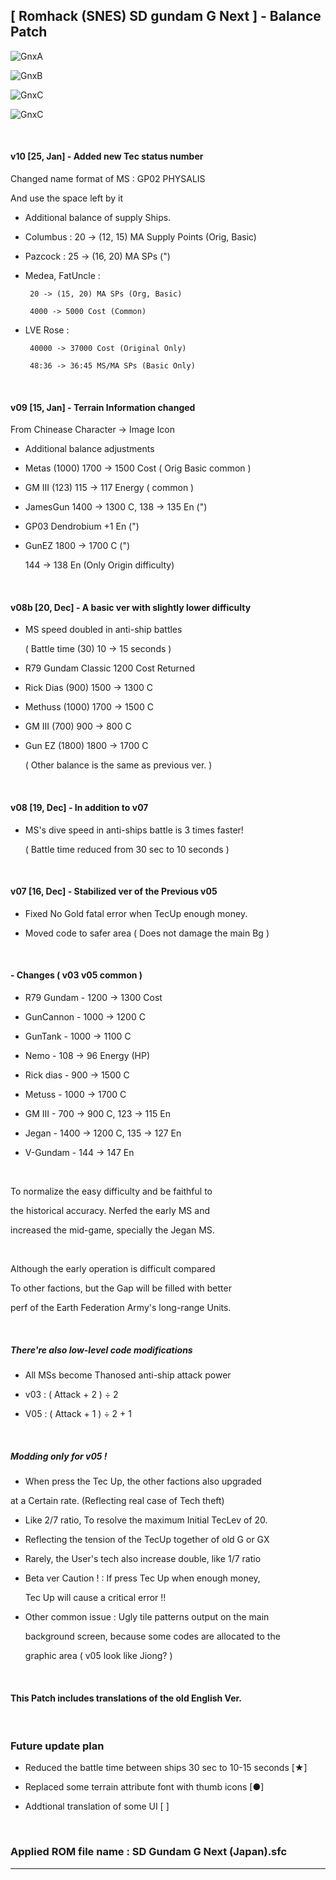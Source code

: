 ## [ Romhack (SNES) SD gundam G Next ] - Balance Patch

 ![GnxA](/image/a.png)

 ![GnxB](/image/b.png)

 ![GnxC](/image/c.png)

 ![GnxC](/image/d.png)


<br>

#### v10 [25, Jan] - Added new Tec status number

  Changed name format of MS : GP02 PHYSALIS

  And use the space left by it

- Additional balance of supply Ships.

- Columbus : 20 -> (12, 15) MA Supply Points (Orig, Basic)

- Pazcock : 25 -> (16, 20) MA SPs (")

- Medea, FatUncle :

       20 -> (15, 20) MA SPs (Org, Basic)

       4000 -> 5000 Cost (Common)

- LVE Rose :

       40000 -> 37000 Cost (Original Only)

       48:36 -> 36:45 MS/MA SPs (Basic Only)

<br>


#### v09 [15, Jan] - Terrain Information changed

   From Chinease Character -> Image Icon

- Additional balance adjustments
  
- Metas (1000) 1700 -> 1500 Cost ( Orig Basic common )

- GM III (123) 115 -> 117 Energy ( common )

- JamesGun 1400 -> 1300 C, 138 -> 135 En  (")

- GP03 Dendrobium +1 En (")

- GunEZ 1800 -> 1700 C (")

    144 -> 138 En (Only Origin difficulty)

<br>


#### v08b [20, Dec] - A basic ver with slightly lower difficulty

- MS speed doubled in anti-ship battles

   ( Battle time (30) 10 -> 15 seconds )

- R79 Gundam Classic 1200 Cost Returned

- Rick Dias (900) 1500 -> 1300 C

- Methuss  (1000) 1700 -> 1500 C

- GM III    (700)  900 -> 800 C

- Gun EZ   (1800) 1800 -> 1700 C

  ( Other balance is the same as previous ver. )

<br>


#### v08 [19, Dec] - In addition to v07

- MS's dive speed in anti-ships battle is 3 times faster!

   ( Battle time reduced from 30 sec to 10 seconds )

<br>

#### v07 [16, Dec] - Stabilized ver of the Previous v05

- Fixed No Gold fatal error when TecUp enough money.

- Moved code to safer area ( Does not damage the main Bg )

 <br>

 #### - Changes ( v03 v05 common )

- R79 Gundam - 1200 -> 1300 Cost

- GunCannon  - 1000 -> 1200 C

- GunTank    - 1000 -> 1100 C
 
- Nemo       - 108 -> 96 Energy (HP)

- Rick dias  - 900 -> 1500 C

- Metuss     - 1000 -> 1700 C

- GM III    - 700 -> 900 C, 123 -> 115 En

- Jegan      - 1400 -> 1200 C, 135 -> 127 En

- V-Gundam   - 144 -> 147 En

<br>

To normalize the easy difficulty and be faithful to

the historical accuracy. Nerfed the early MS and

increased the mid-game, specially the Jegan MS.

<br>

Although the early operation is difficult compared

To other factions, but the Gap will be filled with better

perf of the Earth Federation Army's long-range Units.

<br>

##### There're also low-level code modifications

- All MSs become Thanosed anti-ship attack power

- v03 : ( Attack + 2 ) ÷ 2

- V05 : ( Attack + 1 ) ÷ 2 + 1

<br>

##### Modding only for v05 !

- When press the Tec Up, the other factions also upgraded

 at a Certain rate. (Reflecting real case of Tech theft)

- Like 2/7 ratio, To resolve the maximum Initial TecLev of 20.

- Reflecting the tension of the TecUp together of old G or GX

- Rarely, the User's tech also increase double, like 1/7 ratio

- Beta ver Caution ! : If press Tec Up when enough money,

  Tec Up will cause a critical error !!

- Other common issue : Ugly tile patterns output on the main

  background screen, because some codes are allocated to the

  graphic area ( v05 look like Jiong? )

 <br>

#### This Patch includes translations of the old English Ver.

 <br>


### Future update plan

- Reduced the battle time between ships 30 sec to 10-15 seconds [★]

- Replaced some terrain attribute font with thumb icons [●]

- Addtional translation of some UI [ ]

 <br>
 
### Applied ROM file name : SD Gundam G Next (Japan).sfc


  ---
